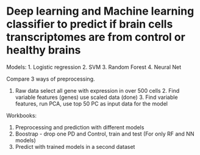 # Deep learning and Machine learning classifier to predict if brain cells transcriptomes are from control or healthy brains

Models:
	1. Logistic regression 
	2. SVM
	3. Random Forest
	4. Neural Net

Compare 3 ways of preprocessing. 
  1. Raw data select all gene with expression in over 500 cells
	2. Find variable features (genes) use scaled data (done)
	3. Find variable features, run PCA, use top 50 PC as input data for the model

Workbooks:
1. Preprocessing and prediction with different models
2. Boostrap - drop one PD and Control, train and test  (For only RF and NN models)
3. Predict with trained models in a second dataset


